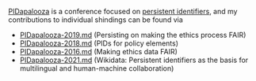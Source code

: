 [PIDapalooza](https://pidapalooza.org/) is a conference focused on [persistent identifiers](https://en.wikipedia.org/wiki/Persistent_identifier), and my contributions to individual shindings can be found via

- [PIDapalooza-2019.md](PIDapalooza-2019.md) (Persisting on making the ethics process FAIR)
- [PIDapalooza-2018.md](PIDapalooza-2018.md) (PIDs for policy elements)
- [PIDapalooza-2016.md](PIDapalooza-2016.md) (Making ethics data FAIR)
- [PIDapalooza-2021.md](PIDapalooza-2021.md) (Wikidata: Persistent identifiers as the basis for multilingual and human-machine collaboration)

